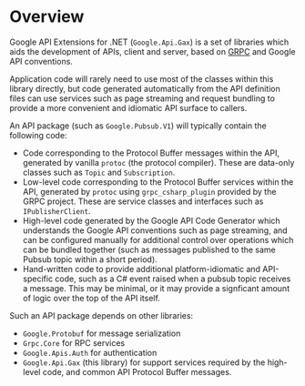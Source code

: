 # Overview
Google API Extensions for .NET (`Google.Api.Gax`) is a set of libraries which
aids the development of APIs, client and server, based on
[GRPC](http://grpc.io) and Google API conventions.

Application code will rarely need to use most of the classes within this
library directly, but code generated automatically from the API definition
files can use services such as page streaming and request bundling to provide
a more convenient and idiomatic API surface to callers.

An API package (such as `Google.Pubsub.V1`) will typically contain the following
code:

- Code corresponding to the Protocol Buffer messages within the API, generated
  by vanilla `protoc` (the protocol compiler). These are data-only
  classes such as `Topic` and `Subscription`.
- Low-level code corresponding to the Protocol Buffer services within the API,
  generated by `protoc` using `grpc_csharp_plugin` provided by the GRPC project.
  These are service classes and interfaces such as `IPublisherClient`.
- High-level code generated by the Google API Code Generator
  which understands the Google API conventions such as page streaming, and can be
  configured manually for additional control over operations which can be
  bundled together (such as messages published to the same Pubsub topic within
  a short period).
- Hand-written code to provide additional platform-idiomatic and API-specific
  code, such as a C# event raised when a pubsub topic receives a message. This
  may be minimal, or it may provide a signficant amount of logic over the top
  of the API itself.

Such an API package depends on other libraries:

- `Google.Protobuf` for message serialization
- `Grpc.Core` for RPC services
- `Google.Apis.Auth` for authentication
- `Google.Api.Gax` (this library) for support services required by the
  high-level code, and common API Protocol Buffer messages.
